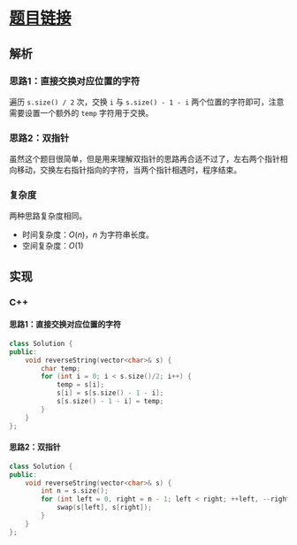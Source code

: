 # [题目链接](https://leetcode-cn.com/problems/reverse-string/)

## 解析

### 思路1：直接交换对应位置的字符

遍历 `s.size() / 2` 次，交换 `i` 与 `s.size() - 1 - i` 两个位置的字符即可，注意需要设置一个额外的 `temp` 字符用于交换。

### 思路2：双指针

虽然这个题目很简单，但是用来理解双指针的思路再合适不过了，左右两个指针相向移动，交换左右指针指向的字符，当两个指针相遇时，程序结束。

### 复杂度
两种思路复杂度相同。
* 时间复杂度：$O(n)$，$n$ 为字符串长度。
* 空间复杂度：$O(1)$

## 实现

### C++

#### 思路1：直接交换对应位置的字符

```C++
class Solution {
public:
	void reverseString(vector<char>& s) {
		char temp;
		for (int i = 0; i < s.size()/2; i++) {
			temp = s[i];
			s[i] = s[s.size() - 1 - i];
			s[s.size() - 1 - i] = temp;
		}
	}
};
```

#### 思路2：双指针

```C++
class Solution {
public:
    void reverseString(vector<char>& s) {
        int n = s.size();
        for (int left = 0, right = n - 1; left < right; ++left, --right) {
            swap(s[left], s[right]);
        }
    }
};
```